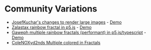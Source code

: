 # Community Variations

* [JosefKuchar's changes to render large images](https://github.com/JosefKuchar/p5-projects/tree/master/CC_061_fractal_spirograph_large_render) - [Demo](https://josefkuchar.github.io/p5-projects/CC_061_fractal_spirograph_large_render/)
* [Zalastax rainbow fractal in p5.js](https://github.com/Zalastax/p5js-projects/tree/master/CC_061_fractal_spirograph_rainbow) - [Demo](https://zalastax.github.io/p5js-projects/CC_061_fractal_spirograph_rainbow/)
* [Gaweph multiple rainbow fractals (performant) in p5.js/typescript](https://github.com/Gaweph/p5-live-examples/tree/master/CodingChallenges/CC_061_fractal_spirograph) - [Demo](https://gaweph.github.io/p5-live-examples/CodingChallenges/CC_061_fractal_spirograph/)
* [ColeNOXyd2nds Multiple colored in Fractals](https://github.com/ColeNOXyd2nd/fractal)
